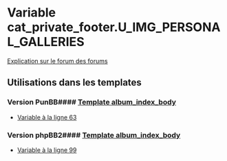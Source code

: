 # Variable cat_private_footer.U_IMG_PERSONAL_GALLERIES
[Explication sur le forum des forums](http://forum.forumactif.com/t294113-listing-des-variables#cat_private_footer.U_IMG_PERSONAL_GALLERIES)
## Utilisations dans les templates
### Version PunBB#### [Template album_index_body](punbb/album_index_body.md)
* [Variable à la ligne 63](../punbb/album_index_body.tpl#L63)
### Version phpBB2#### [Template album_index_body](subsilver/album_index_body.md)
* [Variable à la ligne 99](../subsilver/album_index_body.tpl#L99)